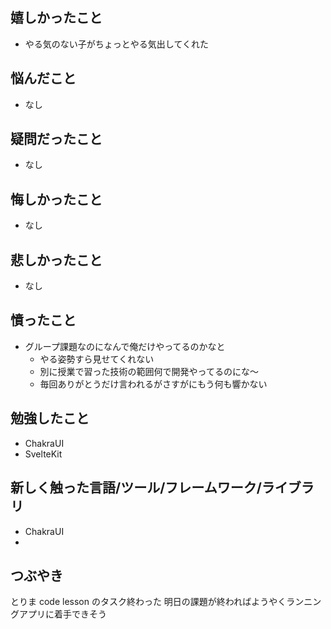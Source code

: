## 嬉しかったこと

- やる気のない子がちょっとやる気出してくれた

## 悩んだこと

- なし

## 疑問だったこと

- なし

## 悔しかったこと

- なし

## 悲しかったこと

- なし

## 憤ったこと

- グループ課題なのになんで俺だけやってるのかなと
  - やる姿勢すら見せてくれない
  - 別に授業で習った技術の範囲何で開発やってるのにな〜
  - 毎回ありがとうだけ言われるがさすがにもう何も響かない

## 勉強したこと

- ChakraUI
- SvelteKit

## 新しく触った言語/ツール/フレームワーク/ライブラリ

- ChakraUI
-

## つぶやき

とりま code lesson のタスク終わった
明日の課題が終わればようやくランニングアプリに着手できそう
